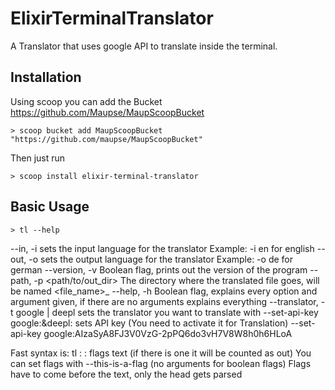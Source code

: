 # ElixirTerminalTranslator

A Translator that uses google API to translate inside the terminal.

## Installation

Using scoop you can add the Bucket https://github.com/Maupse/MaupScoopBucket
```pwsh
> scoop bucket add MaupScoopBucket "https://github.com/maupse/MaupScoopBucket"
```

Then just run
```pwsh
> scoop install elixir-terminal-translator
```

## Basic Usage

```pwsh
> tl --help
```
--in, -i <ISO-639-two-letter-language-code> sets the input language for the translator 
 Example: -i en for english
--out, -o <ISO-639-two-letter-language-code> sets the output language for the translator 
 Example: -o de for german
--version, -v Boolean flag, prints out the version of the program
--path, -p <path/to/out_dir> The directory where the translated file goes, will be named <file_name>_<Iso-639-letters>
--help, -h Boolean flag, explains every option and argument given, if there are no arguments explains everything
--translator, -t google | deepl sets the translator you want to translate with
--set-api-key google:<your-google-key>&deepl:<your-deepl-key> sets API key (You need to activate it for Translation)
--set-api-key google:AIzaSyA8FJ3V0VzG-2pPQ6do3vH7V8W8h0h6HLoA

Fast syntax is: tl :<out-code> :<in-code> flags text (if there is one it will be counted as out)
You can set flags with --this-is-a-flag <argument> (no arguments for boolean flags)
Flags have to come before the text, only the head gets parsed
